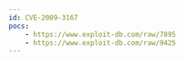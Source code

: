 ```yaml
---
id: CVE-2009-3167
pocs:
    - https://www.exploit-db.com/raw/7895
    - https://www.exploit-db.com/raw/9425
---
```

